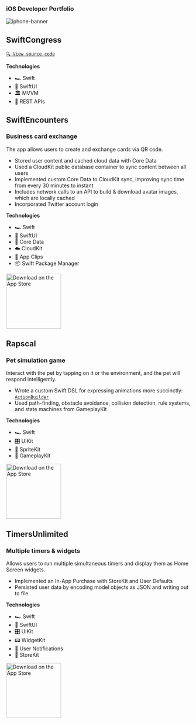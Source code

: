 ### iOS Developer Portfolio
![iphone-banner](https://user-images.githubusercontent.com/945761/223170235-c4bac54f-871f-44bb-9fca-e9a86db75527.jpeg)

## SwiftCongress
[`🔍 View source code`](https://github.com/coughski/SwiftCongress)

**Technologies**
- 🏎️ Swift
- 📐 SwiftUI
- 🏛️ MVVM
- 🔁 REST APIs

## SwiftEncounters
### Business card exchange

The app allows users to create and exchange cards via QR code.
- Stored user content and cached cloud data with Core Data
- Used a CloudKit public database container to sync content between all users
- Implemented custom Core Data to CloudKit sync, improving sync time from every 30 minutes to instant
- Includes network calls to an API to build & download avatar images, which are locally cached
- Incorporated Twitter account login

**Technologies**
- 🏎️ Swift
- 📐 SwiftUI
- 💾 Core Data
- ☁️ CloudKit
- 📎 App Clips
- 📦 Swift Package Manager

<a href="https://apps.apple.com/us/app/swiftencounters/id1635827235" target="_blank"><img width="150" alt="Download on the App Store" src="https://developer.apple.com/assets/elements/badges/download-on-the-app-store.svg"/></a>

## Rapscal
### Pet simulation game

Interact with the pet by tapping on it or the environment, and the pet will respond intelligently.
- Wrote a custom Swift DSL for expressing animations more succinctly: [`ActionBuilder`](https://github.com/coughski/ActionBuilder)
- Used path-finding, obstacle avoidance, collision detection, rule systems, and state machines from GameplayKit

**Technologies**
- 🏎️ Swift
- 🎛️ UIKit
- 👾 SpriteKit
- 🎲 GameplayKit

<a href="https://apps.apple.com/us/app/rapscal/id1599032411" target="_blank"><img width="150" alt="Download on the App Store" src="https://developer.apple.com/assets/elements/badges/download-on-the-app-store.svg"/></a>

## TimersUnlimited
### Multiple timers & widgets

Allows users to run multiple simultaneous timers and display them as Home Screen widgets.
- Implemented an In-App Purchase with StoreKit and User Defaults
- Persisted user data by encoding model objects as JSON and writing out to file

**Technologies**
- 🏎️ Swift
- 📐 SwiftUI
- 🎛️ UIKit
- 📟 WidgetKit
- 🔔 User Notifications
- 🛒 StoreKit

<a href="https://apps.apple.com/us/app/timersunlimited/id1551693659" target="_blank"><img width="150" alt="Download on the App Store" src="https://developer.apple.com/assets/elements/badges/download-on-the-app-store.svg"/></a>

